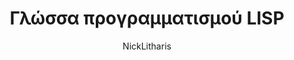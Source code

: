 ---
author: NickLitharis
title: Γλώσσα προγραμματισμού LISP 
year: 1958
image_url: /images/lisp.png
caption: Η LISP σχεδιάστηκε στα τέλη της δεκαετίας του 1950 για να αντιμετωπίσει τις προκλήσεις της έρευνας για την τεχνητή νοημοσύνη και γρήγορα έγινε μια δημοφιλής γλώσσα για συμβολικούς υπολογισμούς και γλωσσική επεξεργασία. Το μοναδικό συντακτικό της και η ευέλικτη δομή της επέτρεψαν στους προγραμματιστές να πειραματιστούν και να εξερευνήσουν νέες ιδέες, καθιστώντας την βασικό εργαλείο στην ανάπτυξη της τεχνητής νοημοσύνης και των σχετικών τεχνολογιών. Σήμερα, η LISP συνεχίζει να χρησιμοποιείται σε ένα ευρύ φάσμα εφαρμογών, από την επιστημονική έρευνα έως την ανάπτυξη ιστοσελίδων και όχι μόνο.
licence_url: "https://commons.wikimedia.org/wiki/Category:StumpWM#/media/File:Stumpwm.png"
license_text: wikimedia
categories: 
  - Εργαλεία και Τεχνικές 
  - Εξομοίωση νέου συστήματος 
tags:
  - LISP
  - AI
  - MIT
  - John McCarthy
---